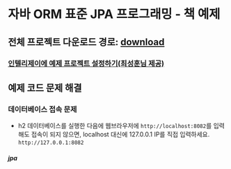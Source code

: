 # 자바 ORM 표준 JPA 프로그래밍 - 책 예제

## 전체 프로젝트 다운로드 경로: [download](https://github.com/holyeye/jpabook/archive/master.zip)

### [인텔리제이에 예제 프로젝트 설정하기(최성훈님 제공)](https://medium.com/@oopchoi/jpa-%ED%94%84%EB%A1%9C%EA%B7%B8%EB%9E%98%EB%B0%8D-fc443b647ec8)

## 예제 코드 문제 해결

### 데이터베이스 접속 문제

- h2 데이터베이스를 실행한 다음에 웹브라우저에 `http://localhost:8082`를 입력해도 접속이 되지 않으면, localhost 대신에 127.0.0.1 IP를 직접 입력하세요. `http://127.0.0.1:8082`

##### jpa
